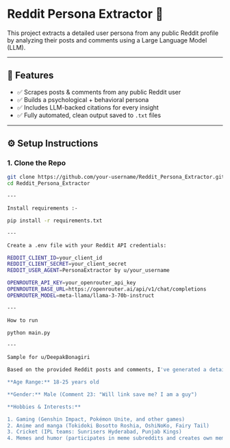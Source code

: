 # Reddit Persona Extractor 🧠

This project extracts a detailed user persona from any public Reddit profile by analyzing their posts and comments using a Large Language Model (LLM).

---

## 🔧 Features

- ✅ Scrapes posts & comments from any public Reddit user
- ✅ Builds a psychological + behavioral persona
- ✅ Includes LLM-backed citations for every insight
- ✅ Fully automated, clean output saved to `.txt` files

---

## ⚙️ Setup Instructions

### 1. Clone the Repo

```bash
git clone https://github.com/your-username/Reddit_Persona_Extractor.git
cd Reddit_Persona_Extractor

---

Install requirements :-

pip install -r requirements.txt

---

Create a .env file with your Reddit API credentials:

REDDIT_CLIENT_ID=your_client_id
REDDIT_CLIENT_SECRET=your_client_secret
REDDIT_USER_AGENT=PersonaExtractor by u/your_username

OPENROUTER_API_KEY=your_openrouter_api_key
OPENROUTER_BASE_URL=https://openrouter.ai/api/v1/chat/completions
OPENROUTER_MODEL=meta-llama/llama-3-70b-instruct

---

How to run 

python main.py

--- 

Sample for u/DeepakBonagiri

Based on the provided Reddit posts and comments, I've generated a detailed persona:

**Age Range:** 18-25 years old

**Gender:** Male (Comment 23: "Will link save me? I am a guy")

**Hobbies & Interests:**

1. Gaming (Genshin Impact, Pokémon Unite, and other games)
2. Anime and manga (Tokidoki Bosotto Roshia, OshiNoKo, Fairy Tail)
3. Cricket (IPL teams: Sunrisers Hyderabad, Punjab Kings)
4. Memes and humor (participates in meme subreddits and creates own memes)
